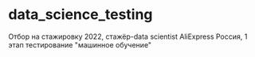 # data_science_testing
 Отбор на стажировку 2022, стажёр-data scientist AliExpress Россия, 1 этап тестирование "машинное обучение"
